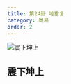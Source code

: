 ```yaml
---
title: 第24卦 地雷复
category: 周易
order: 2
---
```


![震下坤上](https://upload.wikimedia.org/wikipedia/commons/9/95/Yijing-24.png)

## 震下坤上
